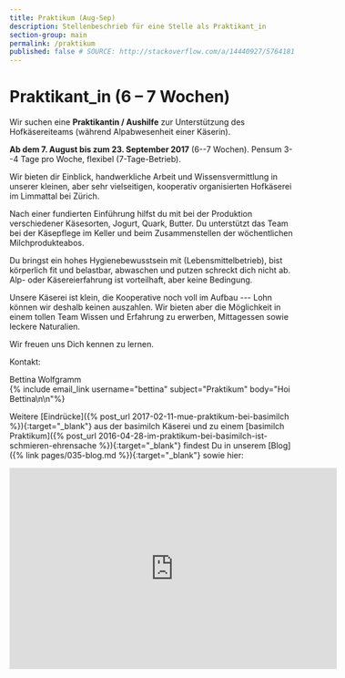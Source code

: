 ```yaml
---
title: Praktikum (Aug-Sep)
description: Stellenbeschrieb für eine Stelle als Praktikant_in
section-group: main
permalink: /praktikum
published: false # SOURCE: http://stackoverflow.com/a/14440927/5764181
---
```


# Praktikant_in (6 – 7 Wochen)

Wir suchen eine **Praktikantin / Aushilfe** zur Unterstützung des
Hofkäsereiteams (während Alpabwesenheit einer Käserin).

**Ab dem 7. August bis zum 23. September 2017** (6--7 Wochen). Pensum 3--4 Tage
pro Woche, flexibel (7-Tage-Betrieb).

Wir bieten dir Einblick, handwerkliche Arbeit und Wissensvermittlung in unserer
kleinen, aber sehr vielseitigen, kooperativ organisierten Hofkäserei im
Limmattal bei Zürich.

Nach einer fundierten Einführung hilfst du mit bei der Produktion verschiedener
Käsesorten, Jogurt, Quark, Butter. Du unterstützt das Team bei der Käsepflege im
Keller und beim Zusammenstellen der wöchentlichen Milchprodukteabos.

Du bringst ein hohes Hygienebewusstsein mit (Lebensmittelbetrieb), bist
körperlich fit und belastbar, abwaschen und putzen schreckt dich nicht ab. Alp-
oder Käsereierfahrung ist vorteilhaft, aber keine Bedingung.

Unsere Käserei ist klein, die Kooperative noch voll im Aufbau --- Lohn können wir
deshalb keinen auszahlen. Wir bieten aber die Möglichkeit in einem tollen Team
Wissen und Erfahrung zu erwerben, Mittagessen sowie leckere Naturalien.

Wir freuen uns Dich kennen zu lernen.

Kontakt:

<div class="contact">
    Bettina Wolfgramm<br>
    {% include email_link username="bettina" subject="Praktikum" body="Hoi Bettina\n\n"%}
</div>

Weitere [Eindrücke]({% post_url 2017-02-11-mue-praktikum-bei-basimilch %}){:target="_blank"} aus
der basimilch Käserei und zu einem [basimilch Praktikum]({% post_url 2016-04-28-im-praktikum-bei-basimilch-ist-schmieren-ehrensache %}){:target="_blank"}
findest Du in unserem [Blog]({% link pages/035-blog.md %}){:target="_blank"}
sowie hier:

<iframe src="https://docs.google.com/presentation/d/19oOOOZFIZnFShGNMMPGESm9Ld83pYE-uNGMzo1PGFJ8/embed?start=false&loop=true&delayms=3000"
        class="googleslides"
        frameborder="0"
        width="575"
        height="353"
        allowfullscreen="true"
        mozallowfullscreen="true"
        webkitallowfullscreen="true"></iframe>
